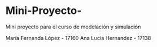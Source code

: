 # Mini-Proyecto-
Mini proyecto para el curso de modelación y simulación

María Fernanda López - 17160
Ana Lucía Hernandez - 17138
